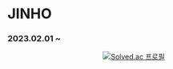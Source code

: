 # JINHO

### 2023.02.01 ~ 

<div align="center">

[![Solved.ac
프로필](http://mazassumnida.wtf/api/v2/generate_badge?boj=jinho0547)](https://solved.ac/jinho0547)

</div>
